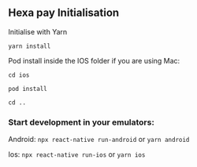 ## Hexa pay Initialisation

Initialise with Yarn

```yarn install```

Pod install inside the IOS folder if you are using Mac:

``` cd ios ```

``` pod install ```

``` cd .. ```

### Start development in your emulators:

Android: ```npx react-native run-android``` or ```yarn android```

Ios: ```npx react-native run-ios``` or ```yarn ios```

